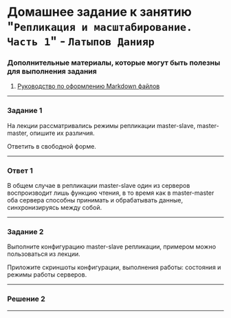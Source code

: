 # Домашнее задание к занятию "`Репликация и масштабирование. Часть 1`" - `Латыпов Данияр`

   
### Дополнительные материалы, которые могут быть полезны для выполнения задания

1. [Руководство по оформлению Markdown файлов](https://gist.github.com/Jekins/2bf2d0638163f1294637#Code)

---

### Задание 1  

На лекции рассматривались режимы репликации master-slave, master-master, опишите их различия.

Ответить в свободной форме.

---

### Ответ 1

 В общем случае в репликации master-slave один из серверов воспроизводит лишь функцию чтения, в то время как в master-master оба сервера способны принимать и обрабатывать данные, синхронизируясь между собой.

---

### Задание 2 

Выполните конфигурацию master-slave репликации, примером можно пользоваться из лекции.

Приложите скриншоты конфигурации, выполнения работы: состояния и режимы работы серверов.

---
### Решение 2



---


